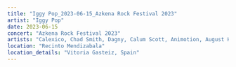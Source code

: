 ```yaml
---
title: "Iggy Pop_2023-06-15_Azkena Rock Festival 2023"
artist: "Iggy Pop"
date: 2023-06-15
concert: "Azkena Rock Festival 2023"
artists: "Calexico, Chad Smith, Dagny, Calum Scott, Animotion, August Høyen, Arooj Aftab, Alter Bridge, Andrew Watt, Aphex Twin, Bones of Minerva, Ana Popovic, Iggy Pop, Adam Ant, ABC"
location: "Recinto Mendizabala"
location_details: "Vitoria Gasteiz, Spain"
---
```

